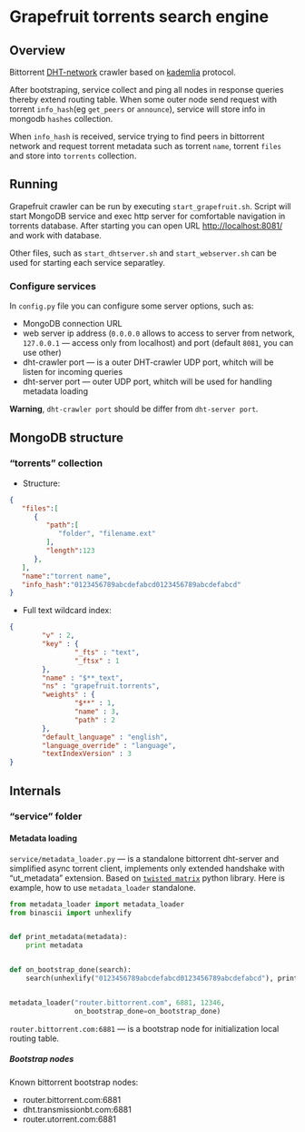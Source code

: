 # Grapefruit torrents search engine
## Overview
Bittorrent [DHT-network](https://en.wikipedia.org/wiki/Distributed_hash_table) crawler based on [kademlia](https://en.wikipedia.org/wiki/Kademlia) protocol. 

After bootstraping, service collect and ping all nodes in response queries thereby extend routing table.
When some outer node send request with torrent ```info_hash```(eg ```get_peers``` or ```announce```), service will store info in mongodb ```hashes``` collection.

When ```info_hash``` is received, service trying to find peers in bittorrent network and request torrent metadata such as torrent ```name```, torrent ```files``` and store into ```torrents``` collection.
## Running
Grapefruit crawler can be run by executing ```start_grapefruit.sh```. Script will start MongoDB service and exec http server for comfortable navigation in torrents database. After starting you can open URL [http://localhost:8081/](http://localhost:8081/) and work with database.

Other files, such as ```start_dhtserver.sh``` and ```start_webserver.sh``` can be used for starting each service separatley.
### Configure services
In ```config.py``` file you can configure some server options, such as:
* MongoDB connection URL
* web server ip address (```0.0.0.0``` allows to access to server from network, ```127.0.0.1``` — access only from localhost) and port (default ```8081```, you can use other)
* dht-crawler port — is a outer DHT-crawler UDP port, whitch will be listen for incoming queries
* dht-server port — outer UDP port, whitch will be used for handling metadata loading

**Warning**, ```dht-crawler port``` should be differ from ```dht-server port```.
## MongoDB structure
### “torrents” collection
* Structure:
```json
{
   "files":[
      {
         "path":[
            "folder", "filename.ext"
         ],
         "length":123
      },
   ],
   "name":"torrent name",
   "info_hash":"0123456789abcdefabcd0123456789abcdefabcd"
}
```
* Full text wildcard index:
``` json
{                                        
        "v" : 2,                         
        "key" : {                        
                "_fts" : "text",         
                "_ftsx" : 1              
        },                               
        "name" : "$**_text",             
        "ns" : "grapefruit.torrents",    
        "weights" : {                    
                "$**" : 1,               
                "name" : 3,              
                "path" : 2               
        },                               
        "default_language" : "english",  
        "language_override" : "language",
        "textIndexVersion" : 3           
}                                        
```
## Internals
### “service” folder
#### Metadata loading
```service/metadata_loader.py``` — is a standalone bittorrent dht-server and simplified async torrent client, implements only extended handshake with “ut_metadata” extension. Based on [```twisted matrix```](https://twistedmatrix.com/trac/) python library.
Here is example, how to use ```metadata_loader``` standalone.
``` python
from metadata_loader import metadata_loader
from binascii import unhexlify


def print_metadata(metadata):
    print metadata


def on_bootstrap_done(search):
    search(unhexlify("0123456789abcdefabcd0123456789abcdefabcd"), print_metadata)


metadata_loader("router.bittorrent.com", 6881, 12346,
                on_bootstrap_done=on_bootstrap_done)
```
```router.bittorrent.com:6881``` — is a bootstrap node for initialization local routing table.
##### Bootstrap nodes
Known bittorrent bootstrap nodes:
* router.bittorrent.com:6881
* dht.transmissionbt.com:6881
* router.utorrent.com:6881